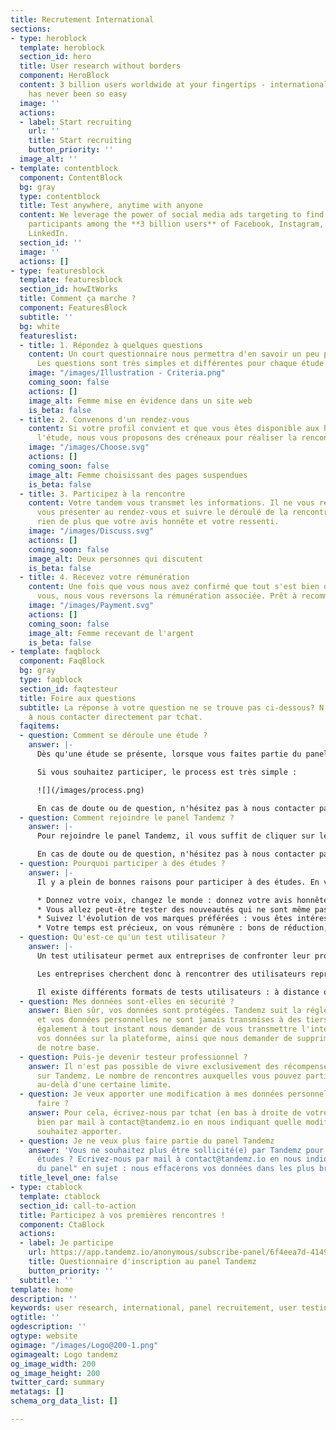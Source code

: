 ```yaml
---
title: Recrutement International
sections:
- type: heroblock
  template: heroblock
  section_id: hero
  title: User research without borders
  component: HeroBlock
  content: 3 billion users worldwide at your fingertips - international user research
    has never been so easy
  image: ''
  actions:
  - label: Start recruiting
    url: ''
    title: Start recruiting
    button_priority: ''
  image_alt: ''
- template: contentblock
  component: ContentBlock
  bg: gray
  type: contentblock
  title: Test anywhere, anytime with anyone
  content: We leverage the power of social media ads targeting to find you the perfect
    participants among the **3 billion users** of Facebook, Instagram, Twitter and
    LinkedIn.
  section_id: ''
  image: ''
  actions: []
- type: featuresblock
  template: featuresblock
  section_id: howItWorks
  title: Comment ça marche ?
  component: FeaturesBlock
  subtitle: ''
  bg: white
  featureslist:
  - title: 1. Répondez à quelques questions
    content: Un court questionnaire nous permettra d'en savoir un peu plus sur vous.
      Les questions sont très simples et différentes pour chaque étude.
    image: "/images/Illustration - Criteria.png"
    coming_soon: false
    actions: []
    image_alt: Femme mise en évidence dans un site web
    is_beta: false
  - title: 2. Convenons d'un rendez-vous
    content: Si votre profil convient et que vous êtes disponible aux horaires de
      l'étude, nous vous proposons des créneaux pour réaliser la rencontre.
    image: "/images/Choose.svg"
    actions: []
    coming_soon: false
    image_alt: Femme choisissant des pages suspendues
    is_beta: false
  - title: 3. Participez à la rencontre
    content: Votre tandem vous transmet les informations. Il ne vous reste plus qu'à
      vous présenter au rendez-vous et suivre le déroulé de la rencontre. On ne recherche
      rien de plus que votre avis honnête et votre ressenti.
    image: "/images/Discuss.svg"
    actions: []
    coming_soon: false
    image_alt: Deux personnes qui discutent
    is_beta: false
  - title: 4. Recevez votre rémunération
    content: Une fois que vous nous avez confirmé que tout s'est bien déroulé pour
      vous, nous vous reversons la rémunération associée. Prêt à recommencer?
    image: "/images/Payment.svg"
    actions: []
    coming_soon: false
    image_alt: Femme recevant de l'argent
    is_beta: false
- template: faqblock
  component: FaqBlock
  bg: gray
  type: faqblock
  section_id: faqtesteur
  title: Foire aux questions
  subtitle: La réponse à votre question ne se trouve pas ci-dessous? N'hésitez pas
    à nous contacter directement par tchat.
  faqitems:
  - question: Comment se déroule une étude ?
    answer: |-
      Dès qu'une étude se présente, lorsque vous faites partie du panel Tandemz et que votre profil correspond aux critères de l'étude, vous recevrez une notification par mail vous invitant à participer à cette nouvelle étude.

      Si vous souhaitez participer, le process est très simple :

      ![](/images/process.png)

      En cas de doute ou de question, n'hésitez pas à nous contacter par tchat (en bas à droite de votre écran) ou par mail à [contact@tandemz.io](mailto:contact@tandemz.io "contact@tandemz.io").
  - question: Comment rejoindre le panel Tandemz ?
    answer: |-
      Pour rejoindre le panel Tandemz, il vous suffit de cliquer sur le bouton "Je participe" ci-dessus et de renseigner quelques informations sur vous. Et voilà, c'est aussi simple que cela !

      En cas de doute ou de question, n'hésitez pas à nous contacter par mail à [contact@tandemz.io](mailto:contact@tandemz.io "contact@tandemz.io").
  - question: Pourquoi participer à des études ?
    answer: |-
      Il y a plein de bonnes raisons pour participer à des études. En voici quelques unes :

      * Donnez votre voix, changez le monde : donnez votre avis honnête aux marques et entreprises que vous rencontrez. Votre parole a le pouvoir de changer complètement la direction que prend un produit.
      * Vous allez peut-être tester des nouveautés qui ne sont même pas encore commercialisées ! Et si vous découvriez avant tout le monde la future application à la mode ?
      * Suivez l'évolution de vos marques préférées : vous êtes intéressé par des produits en particulier ? Une fois en favoris, dès qu'une nouveauté est à tester, vous voilà informé !
      * Votre temps est précieux, on vous rémunère : bons de réduction, codes promotionnels, argent, les entreprises proposent une récompense à votre participation. Etre payé pour donner votre avis, ça vous tente ?
  - question: Qu'est-ce qu'un test utilisateur ?
    answer: |-
      Un test utilisateur permet aux entreprises de confronter leur produit ou application à la réalité des utilisateurs. L'objectif d'un test utilisateur est de comprendre la manière dont les utilisateurs se servent de leur produit et les difficultés qu'ils peuvent rencontrer.

      Les entreprises cherchent donc à rencontrer des utilisateurs représentant leur cœur de cible afin d'étudier leurs besoins, leur façon de penser et de réagir face au produit.

      Il existe différents formats de tests utilisateurs : à distance ou en face-à-face, en situation ou non, interview ou observation, test d'un prototype ou test du produit existant, en groupe ou seul. Chaque entreprise choisit sa méthode de test adaptée. Le seul impératif : que les utilisateurs soient francs dans leurs réponses.
  - question: Mes données sont-elles en sécurité ?
    answer: Bien sûr, vos données sont protégées. Tandemz suit la réglementation RGPD
      et vos données personnelles ne sont jamais transmises à des tiers. Vous pouvez
      également à tout instant nous demander de vous transmettre l'intégralité de
      vos données sur la plateforme, ainsi que nous demander de supprimer ces données
      de notre base.
  - question: Puis-je devenir testeur professionnel ?
    answer: Il n'est pas possible de vivre exclusivement des récompenses obtenues
      sur Tandemz. Le nombre de rencontres auxquelles vous pouvez participer est bloqué
      au-delà d'une certaine limite.
  - question: Je veux apporter une modification à mes données personnelles, comment
      faire ?
    answer: Pour cela, écrivez-nous par tchat (en bas à droite de votre écran) ou
      bien par mail à contact@tandemz.io en nous indiquant quelle modification vous
      souhaitez apporter.
  - question: Je ne veux plus faire partie du panel Tandemz
    answer: 'Vous ne souhaitez plus être sollicité(e) par Tandemz pour de futures
      études ? Ecrivez-nous par mail à contact@tandemz.io en nous indiquant "Désinscription
      du panel" en sujet : nous effacerons vos données dans les plus brefs délais.'
  title_level_one: false
- type: ctablock
  template: ctablock
  section_id: call-to-action
  title: Participez à vos premières rencontres !
  component: CtaBlock
  actions:
  - label: Je participe
    url: https://app.tandemz.io/anonymous/subscribe-panel/6f4eea7d-4149-4c8f-8b7a-a624f574c2f8
    title: Questionnaire d'inscription au panel Tandemz
    button_priority: ''
  subtitle: ''
template: home
description: ''
keywords: user research, international, panel recruitement, user testing, interviews
ogtitle: ''
ogdescription: ''
ogtype: website
ogimage: "/images/Logo@200-1.png"
ogimagealt: Logo tandemz
og_image_width: 200
og_image_height: 200
twitter_card: summary
metatags: []
schema_org_data_list: []

---
```

